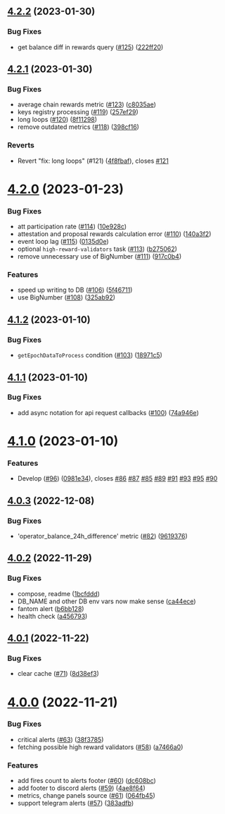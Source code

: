 ## [4.2.2](https://github.com/lidofinance/ethereum-validators-monitoring/compare/4.2.1...4.2.2) (2023-01-30)


### Bug Fixes

* get balance diff in rewards query ([#125](https://github.com/lidofinance/ethereum-validators-monitoring/issues/125)) ([222ff20](https://github.com/lidofinance/ethereum-validators-monitoring/commit/222ff2065ccaf31e39a107f4c383318f02c27261))



## [4.2.1](https://github.com/lidofinance/ethereum-validators-monitoring/compare/4.2.0...4.2.1) (2023-01-30)


### Bug Fixes

* average chain rewards metric ([#123](https://github.com/lidofinance/ethereum-validators-monitoring/issues/123)) ([c8035ae](https://github.com/lidofinance/ethereum-validators-monitoring/commit/c8035ae93aecbf7828bb8d75265d636b2c37ce71))
* keys registry processing ([#119](https://github.com/lidofinance/ethereum-validators-monitoring/issues/119)) ([257ef29](https://github.com/lidofinance/ethereum-validators-monitoring/commit/257ef2935f7c25642545a53aaa1a7a46cd7d6b37))
* long loops ([#120](https://github.com/lidofinance/ethereum-validators-monitoring/issues/120)) ([8f11298](https://github.com/lidofinance/ethereum-validators-monitoring/commit/8f112983e7955f14c2f8bec46c5ce4001edfb7bb))
* remove outdated metrics ([#118](https://github.com/lidofinance/ethereum-validators-monitoring/issues/118)) ([398cf16](https://github.com/lidofinance/ethereum-validators-monitoring/commit/398cf16ea4fa4f65764dd530b6ac417680254f71))


### Reverts

* Revert "fix: long loops" (#121) ([4f8fbaf](https://github.com/lidofinance/ethereum-validators-monitoring/commit/4f8fbaf37a465c4fba8947e424fc041d85f2710e)), closes [#121](https://github.com/lidofinance/ethereum-validators-monitoring/issues/121)



# [4.2.0](https://github.com/lidofinance/ethereum-validators-monitoring/compare/4.1.2...4.2.0) (2023-01-23)


### Bug Fixes

* att participation rate ([#114](https://github.com/lidofinance/ethereum-validators-monitoring/issues/114)) ([10e928c](https://github.com/lidofinance/ethereum-validators-monitoring/commit/10e928c1b0c5f01412f236c8f643e44cb19a5340))
* attestation and proposal rewards calculation error ([#110](https://github.com/lidofinance/ethereum-validators-monitoring/issues/110)) ([140a3f2](https://github.com/lidofinance/ethereum-validators-monitoring/commit/140a3f20c8a917059df76cf49d198c0ae0b694c3))
* event loop lag ([#115](https://github.com/lidofinance/ethereum-validators-monitoring/issues/115)) ([0135d0e](https://github.com/lidofinance/ethereum-validators-monitoring/commit/0135d0edec5e5254fd094b1fb48e2310c860678d))
* optional `high-reward-validators` task ([#113](https://github.com/lidofinance/ethereum-validators-monitoring/issues/113)) ([b275062](https://github.com/lidofinance/ethereum-validators-monitoring/commit/b275062b67806a206a3e738737121873edb4bfc3))
* remove unnecessary use of BigNumber ([#111](https://github.com/lidofinance/ethereum-validators-monitoring/issues/111)) ([917c0b4](https://github.com/lidofinance/ethereum-validators-monitoring/commit/917c0b4e6f50c3ff22b8f75fc4f505111161d424))


### Features

* speed up writing to DB ([#106](https://github.com/lidofinance/ethereum-validators-monitoring/issues/106)) ([5f46711](https://github.com/lidofinance/ethereum-validators-monitoring/commit/5f46711f2feaaf2978e33d68d47dc81b8163f4b8))
* use BigNumber ([#108](https://github.com/lidofinance/ethereum-validators-monitoring/issues/108)) ([325ab92](https://github.com/lidofinance/ethereum-validators-monitoring/commit/325ab92cb2cc082f2525280215b2ffbb39615ea5))



## [4.1.2](https://github.com/lidofinance/ethereum-validators-monitoring/compare/4.1.1...4.1.2) (2023-01-10)


### Bug Fixes

* `getEpochDataToProcess` condition ([#103](https://github.com/lidofinance/ethereum-validators-monitoring/issues/103)) ([18971c5](https://github.com/lidofinance/ethereum-validators-monitoring/commit/18971c53b995c5c37e21bae28277f910a5bdabcd))



## [4.1.1](https://github.com/lidofinance/ethereum-validators-monitoring/compare/4.1.0...4.1.1) (2023-01-10)


### Bug Fixes

* add async notation for api request callbacks ([#100](https://github.com/lidofinance/ethereum-validators-monitoring/issues/100)) ([74a946e](https://github.com/lidofinance/ethereum-validators-monitoring/commit/74a946ec593d1cbbdd56cf53387defef04051eb6))



# [4.1.0](https://github.com/lidofinance/ethereum-validators-monitoring/compare/4.0.3...4.1.0) (2023-01-10)


### Features

* Develop ([#96](https://github.com/lidofinance/ethereum-validators-monitoring/issues/96)) ([0981e34](https://github.com/lidofinance/ethereum-validators-monitoring/commit/0981e345109ffe69a823396906b618fc5582f10b)), closes [#86](https://github.com/lidofinance/ethereum-validators-monitoring/issues/86) [#87](https://github.com/lidofinance/ethereum-validators-monitoring/issues/87) [#85](https://github.com/lidofinance/ethereum-validators-monitoring/issues/85) [#89](https://github.com/lidofinance/ethereum-validators-monitoring/issues/89) [#91](https://github.com/lidofinance/ethereum-validators-monitoring/issues/91) [#93](https://github.com/lidofinance/ethereum-validators-monitoring/issues/93) [#95](https://github.com/lidofinance/ethereum-validators-monitoring/issues/95) [#90](https://github.com/lidofinance/ethereum-validators-monitoring/issues/90)



## [4.0.3](https://github.com/lidofinance/ethereum-validators-monitoring/compare/4.0.2...4.0.3) (2022-12-08)


### Bug Fixes

* 'operator_balance_24h_difference' metric ([#82](https://github.com/lidofinance/ethereum-validators-monitoring/issues/82)) ([9619376](https://github.com/lidofinance/ethereum-validators-monitoring/commit/961937621ebbd287bec0b4a2ad463522f4392b93))



## [4.0.2](https://github.com/lidofinance/ethereum-validators-monitoring/compare/4.0.1...4.0.2) (2022-11-29)


### Bug Fixes

* compose, readme ([1bcfddd](https://github.com/lidofinance/ethereum-validators-monitoring/commit/1bcfddd62b1a52e80d41191064b300b9ac00027c))
* DB_NAME and other DB env vars now make sense ([ca44ece](https://github.com/lidofinance/ethereum-validators-monitoring/commit/ca44ece380730b73e9168054afe1867549e925aa))
* fantom alert ([b6bb128](https://github.com/lidofinance/ethereum-validators-monitoring/commit/b6bb128d75459ee891264f7d8e0cd46c0d902b54))
* health check ([a456793](https://github.com/lidofinance/ethereum-validators-monitoring/commit/a456793faab1d67ed7221524553249dea8bc44a6))



## [4.0.1](https://github.com/lidofinance/ethereum-validators-monitoring/compare/4.0.0...4.0.1) (2022-11-22)


### Bug Fixes

* clear cache ([#71](https://github.com/lidofinance/ethereum-validators-monitoring/issues/71)) ([8d38ef3](https://github.com/lidofinance/ethereum-validators-monitoring/commit/8d38ef3ed60f81ee162509bf0a455b4b6e9e903e))



# [4.0.0](https://github.com/lidofinance/ethereum-validators-monitoring/compare/3.3.1...4.0.0) (2022-11-21)


### Bug Fixes

* critical alerts ([#63](https://github.com/lidofinance/ethereum-validators-monitoring/issues/63)) ([38f3785](https://github.com/lidofinance/ethereum-validators-monitoring/commit/38f3785b76e9af61c01eebe65973c4ceaa2b2c43))
* fetching possible high reward validators ([#58](https://github.com/lidofinance/ethereum-validators-monitoring/issues/58)) ([a7466a0](https://github.com/lidofinance/ethereum-validators-monitoring/commit/a7466a08fb3e96d46d8f3418b8e4b66bb86e1dce))


### Features

* add fires count to alerts footer ([#60](https://github.com/lidofinance/ethereum-validators-monitoring/issues/60)) ([dc608bc](https://github.com/lidofinance/ethereum-validators-monitoring/commit/dc608bcd13de53ce132318e30f8f0bcd2bbef700))
* add footer to discord alerts ([#59](https://github.com/lidofinance/ethereum-validators-monitoring/issues/59)) ([4ae8f64](https://github.com/lidofinance/ethereum-validators-monitoring/commit/4ae8f640e49114effe5eef23fb122c045db5e971))
* metrics, change panels source ([#61](https://github.com/lidofinance/ethereum-validators-monitoring/issues/61)) ([064fb45](https://github.com/lidofinance/ethereum-validators-monitoring/commit/064fb451b1e627b6f1a46c5b0aaf28fc3b37cabe))
* support telegram alerts ([#57](https://github.com/lidofinance/ethereum-validators-monitoring/issues/57)) ([383adfb](https://github.com/lidofinance/ethereum-validators-monitoring/commit/383adfbc56ca0c171bf8c01acb539c2e26975a78))



